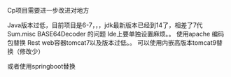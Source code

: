 Cp项目需要进一步改进对地方

Java版本过低，目前项目是6-7，，，jdk最新版本已经到14了，相差了7代
Sum.misc BASE64Decoder  的问题
Ide上要单独设置麻烦。。
使用apache 编码包替换
Rest web容器tomcat7以及版本过低。。
可以使用内嵌高版本tomcat9替换（修改少）

或者使用springboot替换

